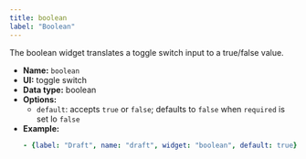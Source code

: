 ```yaml
---
title: boolean
label: "Boolean"
---
```


The boolean widget translates a toggle switch input to a true/false value.

- **Name:** `boolean`
- **UI:** toggle switch
- **Data type:** boolean
- **Options:**
  - `default`: accepts `true` or `false`; defaults to `false` when `required` is set lo `false`
- **Example:**
    ```yaml
    - {label: "Draft", name: "draft", widget: "boolean", default: true}
    ```
